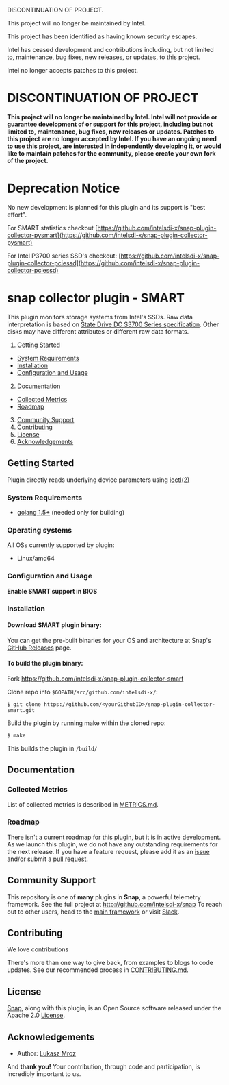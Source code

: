 DISCONTINUATION OF PROJECT. 

This project will no longer be maintained by Intel.

This project has been identified as having known security escapes.

Intel has ceased development and contributions including, but not limited to, maintenance, bug fixes, new releases, or updates, to this project.  

Intel no longer accepts patches to this project.

# DISCONTINUATION OF PROJECT 

**This project will no longer be maintained by Intel.  Intel will not provide or guarantee development of or support for this project, including but not limited to, maintenance, bug fixes, new releases or updates.  Patches to this project are no longer accepted by Intel. If you have an ongoing need to use this project, are interested in independently developing it, or would like to maintain patches for the community, please create your own fork of the project.**


# Deprecation Notice
No new development is planned for this plugin and its support is "best effort".

For SMART statistics checkout [https://github.com/intelsdi-x/snap-plugin-collector-pysmart](https://github.com/intelsdi-x/snap-plugin-collector-pysmart)

For Intel P3700 series SSD's checkout: [https://github.com/intelsdi-x/snap-plugin-collector-pciessd](https://github.com/intelsdi-x/snap-plugin-collector-pciessd)

# snap collector plugin - SMART

This plugin monitors storage systems from Intel's SSDs. Raw data interpretation is based on [State Drive DC S3700 Series specification](http://www.intel.com/content/dam/www/public/us/en/documents/product-specifications/ssd-dc-s3700-spec.pdf). 
Other disks may have different attributes or different raw data formats.

1. [Getting Started](#getting-started)
  * [System Requirements](#system-requirements)
  * [Installation](#installation)
  * [Configuration and Usage](configuration-and-usage)
2. [Documentation](#documentation)
  * [Collected Metrics](#collected-metrics)
  * [Roadmap](#roadmap)
3. [Community Support](#community-support)
4. [Contributing](#contributing)
5. [License](#license-and-authors)
6. [Acknowledgements](#acknowledgements)

## Getting Started

Plugin directly reads underlying device parameters using [ioctl(2)](http://man7.org/linux/man-pages/man2/ioctl.2.html)

### System Requirements
* [golang 1.5+](https://golang.org/dl/)  (needed only for building)

### Operating systems
All OSs currently supported by plugin:
* Linux/amd64

### Configuration and Usage

**Enable SMART support in BIOS**

### Installation
#### Download SMART plugin binary:
You can get the pre-built binaries for your OS and architecture at Snap's [GitHub Releases](https://github.com/intelsdi-x/snap/releases) page.

#### To build the plugin binary:
Fork https://github.com/intelsdi-x/snap-plugin-collector-smart

Clone repo into `$GOPATH/src/github.com/intelsdi-x/`:

```
$ git clone https://github.com/<yourGithubID>/snap-plugin-collector-smart.git
```

Build the plugin by running make within the cloned repo:
```
$ make
```
This builds the plugin in `/build/`


## Documentation

### Collected Metrics

List of collected metrics is described in [METRICS.md](METRICS.md).

### Roadmap
There isn't a current roadmap for this plugin, but it is in active development. As we launch this plugin, we do not have any outstanding requirements for the next release. If you have a feature request, please add it as an [issue](https://github.com/intelsdi-x/snap-plugin-collector-smart/issues/new) and/or submit a [pull request](https://github.com/intelsdi-x/snap-plugin-collector-smart/pulls).

## Community Support
This repository is one of **many** plugins in **Snap**, a powerful telemetry framework. See the full project at http://github.com/intelsdi-x/snap
To reach out to other users, head to the [main framework](https://github.com/intelsdi-x/snap#community-support) or visit [Slack](http://slack.snap-telemetry.io).

## Contributing
We love contributions

There's more than one way to give back, from examples to blogs to code updates. See our recommended process in [CONTRIBUTING.md](CONTRIBUTING.md).

## License
[Snap](http://github.com:intelsdi-x/snap), along with this plugin, is an Open Source software released under the Apache 2.0 [License](LICENSE).

## Acknowledgements

* Author: [Lukasz Mroz](https://github.com/lmroz)

And **thank you!** Your contribution, through code and participation, is incredibly important to us.
